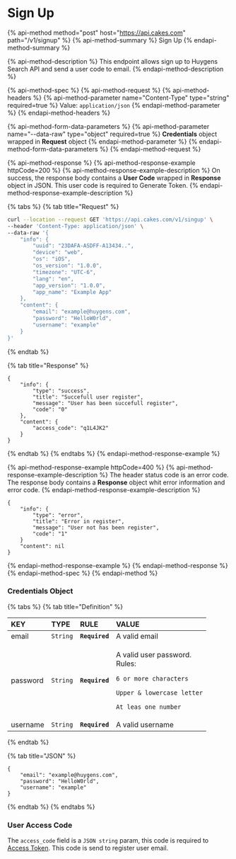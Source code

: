 # Sign Up

{% api-method method="post" host="https://api.cakes.com" path="/v1/signup" %}
{% api-method-summary %}
Sign Up
{% endapi-method-summary %}

{% api-method-description %}
This endpoint allows sign up to Huygens Search API and send a user code to email. 
{% endapi-method-description %}

{% api-method-spec %}
{% api-method-request %}
{% api-method-headers %}
{% api-method-parameter name="Content-Type" type="string" required=true %}
Value: `application/json`
{% endapi-method-parameter %}
{% endapi-method-headers %}

{% api-method-form-data-parameters %}
{% api-method-parameter name="--data-raw" type="object" required=true %}
**Credentials** object wrapped in **Request** object
{% endapi-method-parameter %}
{% endapi-method-form-data-parameters %}
{% endapi-method-request %}

{% api-method-response %}
{% api-method-response-example httpCode=200 %}
{% api-method-response-example-description %}
On success, the response body contains a **User Code** wrapped in **Response** object in JSON. This user code is required to Generate Token.
{% endapi-method-response-example-description %}

{% tabs %}
{% tab title="Request" %}
```bash
curl --location --request GET 'https://api.cakes.com/v1/singup' \
--header 'Content-Type: application/json' \
--data-raw '{
    "info": {
        "uuid": "23DAFA-ASDFF-A13434..",
        "device": "web",
        "os": "iOS",
        "os_version": "1.0.0",
        "timezone": "UTC-6",
        "lang": "en",
        "app_version": "1.0.0",
        "app_name": "Example App"
    },
    "content": {
        "email": "example@huygens.com",
        "password": "HelloW0rld",
        "username": "example" 
    }
}'
```
{% endtab %}

{% tab title="Response" %}
```
{
    "info": {
        "type": "success",
        "title": "Succefull user register",
        "message": "User has been succefull register",
        "code": "0"
    },
    "content": {
        "access_code": "q1L4JK2"
    }
}
```
{% endtab %}
{% endtabs %}
{% endapi-method-response-example %}

{% api-method-response-example httpCode=400 %}
{% api-method-response-example-description %}
The header status code is an error code.  
The response body contains a **Response** object whit error information and error code.
{% endapi-method-response-example-description %}

```
{
    "info": {
        "type": "error",
        "title": "Error in register",
        "message": "User not has been register",
        "code": "1"
    }
    "content": nil
}
```
{% endapi-method-response-example %}
{% endapi-method-response %}
{% endapi-method-spec %}
{% endapi-method %}

### Credentials Object

{% tabs %}
{% tab title="Definition" %}
<table>
  <thead>
    <tr>
      <th style="text-align:left">KEY</th>
      <th style="text-align:left">TYPE</th>
      <th style="text-align:left">RULE</th>
      <th style="text-align:left">VALUE</th>
    </tr>
  </thead>
  <tbody>
    <tr>
      <td style="text-align:left">email</td>
      <td style="text-align:left"><code>String</code>
      </td>
      <td style="text-align:left"><b><code>Required</code></b>
      </td>
      <td style="text-align:left">A valid email</td>
    </tr>
    <tr>
      <td style="text-align:left">password</td>
      <td style="text-align:left"><code>String</code>
      </td>
      <td style="text-align:left"><b><code>Required</code></b>
      </td>
      <td style="text-align:left">
        <p>A valid user password.
          <br />Rules:</p>
        <p><code>6 or more characters</code>
        </p>
        <p><code>Upper &amp; lowercase letter</code>
        </p>
        <p><code>At leas one number</code>
        </p>
      </td>
    </tr>
    <tr>
      <td style="text-align:left">username</td>
      <td style="text-align:left"><code>String</code>
      </td>
      <td style="text-align:left"><b><code>Required</code></b>
      </td>
      <td style="text-align:left">A valid username</td>
    </tr>
  </tbody>
</table>
{% endtab %}

{% tab title="JSON" %}
```text
{
    "email": "example@huygens.com",
    "password": "HelloW0rld",
    "username": "example" 
}
```
{% endtab %}
{% endtabs %}

### User Access Code

The `access_code` field is a `JSON string` param, this code is required to [Access Token](generate-token.md#generate-token). This code is send to register user email.

